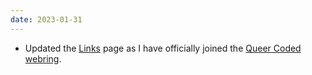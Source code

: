 ```yaml
---
date: 2023-01-31
---
```

* Updated the [Links](/links) page as I have officially joined the [Queer Coded webring](https://isaacfish.neocities.org/webring/).